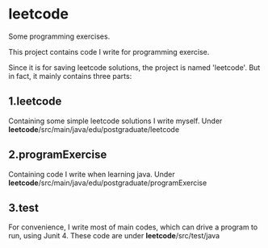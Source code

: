# leetcode
Some programming exercises.

This project contains code I write for programming exercise.

Since it is for saving leetcode solutions, the project is named 'leetcode'. But in fact, it mainly contains three parts:

## 1.leetcode
  Containing some simple leetcode solutions I write myself. Under **leetcode**/src/main/java/edu/postgraduate/leetcode
  
  
## 2.programExercise
  Containing code I write when learning java. Under **leetcode**/src/main/java/edu/postgraduate/programExercise
  

## 3.test
  For convenience, I write most of main codes, which can drive a program to run, using Junit 4. These code are under **leetcode**/src/test/java

